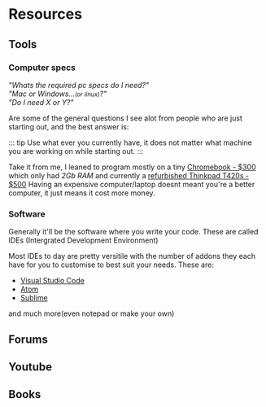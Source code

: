 # Resources

## Tools

### Computer specs

*"Whats the required pc specs do I need?"* <br/>
*"Mac or Windows...<small>(or linux)</small>?"*<br/>
*"Do I need X or Y?"*<br/>

Are some of the general questions I see alot from people who are just starting out, and the best answer is:

::: tip
Use what ever you currently have, it does not matter what machine you are working on while starting out.
:::

Take it from me, I leaned to program mostly on a tiny [Chromebook - $300](https://www.amazon.com/gp/product/B01DBGVB7K/ref=ppx_yo_dt_b_asin_title_o01_s00?ie=UTF8&psc=1) which only had *2Gb RAM* and currently a [refurbished Thinkpad T420s - $500](https://shop.workventures.com.au/product-category/laptop-computer-packages/)
Having an expensive computer/laptop doesnt meant you're a better computer, it just means it cost more money.

### Software

Generally it'll be the software where you write your code. These are called IDEs (Intergrated Development Environment)

Most IDEs to day are pretty versitile with the number of addons they each have for you to customise to best suit your needs. These are:

- [Visual Studio Code](https://code.visualstudio.com/)
- [Atom](https://atom.io/)
- [Sublime](https://www.sublimetext.com/)

and much more(even notepad or make your own)

## Forums

## Youtube

## Books